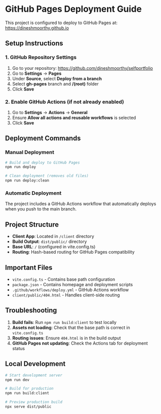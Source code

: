 # GitHub Pages Deployment Guide

This project is configured to deploy to GitHub Pages at: https://dineshmoorthy.github.io

## Setup Instructions

### 1. GitHub Repository Settings

1. Go to your repository: https://github.com/dineshmoorthy/selfportfolio
2. Go to **Settings** → **Pages**
3. Under **Source**, select **Deploy from a branch**
4. Select **gh-pages** branch and **/(root)** folder
5. Click **Save**

### 2. Enable GitHub Actions (if not already enabled)

1. Go to **Settings** → **Actions** → **General**
2. Ensure **Allow all actions and reusable workflows** is selected
3. Click **Save**

## Deployment Commands

### Manual Deployment
```bash
# Build and deploy to GitHub Pages
npm run deploy

# Clean deployment (removes old files)
npm run deploy:clean
```

### Automatic Deployment
The project includes a GitHub Actions workflow that automatically deploys when you push to the main branch.

## Project Structure

- **Client App**: Located in `/client` directory
- **Build Output**: `dist/public/` directory
- **Base URL**: `/` (configured in vite.config.ts)
- **Routing**: Hash-based routing for GitHub Pages compatibility

## Important Files

- `vite.config.ts` - Contains base path configuration
- `package.json` - Contains homepage and deployment scripts
- `.github/workflows/deploy.yml` - GitHub Actions workflow
- `client/public/404.html` - Handles client-side routing

## Troubleshooting

1. **Build fails**: Run `npm run build:client` to test locally
2. **Assets not loading**: Check that the base path is correct in `vite.config.ts`
3. **Routing issues**: Ensure `404.html` is in the build output
4. **GitHub Pages not updating**: Check the Actions tab for deployment status

## Local Development

```bash
# Start development server
npm run dev

# Build for production
npm run build:client

# Preview production build
npx serve dist/public
```